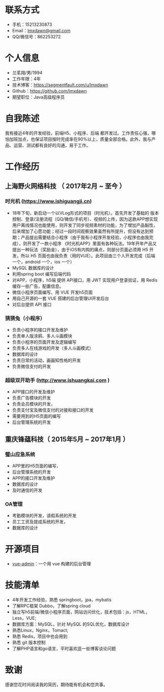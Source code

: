 # 联系方式
- 手机：15213230873
- Email：lmxdawn@gmail.com
- QQ/微信号：862253272
# 个人信息
 - 兰茗翔/男/1994 
 - 工作年限：4年
 - 技术博客：https://segmentfault.com/u/lmxdawn
 - Github：https://github.com/lmxdawn
 - 期望职位：Java高级程序员
# 自我陈述
我有接近4年的开发经验，前端H5、小程序、后端 都开发过。工作责任心强，哪怕加班加点，也保证项目按时完成率在90%以上，质量全部合格。此外，我与产品、运营、测试都有良好的沟通，易于工作。
# 工作经历
## 上海野火网络科技 （ 2017年2月 ~ 至今 ）
### 时光机 (https://www.ishiguangji.cn)
-  18年下旬，新启动一个以VLog形式的项目（时光机）。首先开发了基础的 版本控制、登录/注册流程（QQ/微信/手机号）、视频的上传，因为这款APP想实现用户离线情况也能使用，则开发了同步视频素材的功能，为了增加产品黏性，后来增加了心愿功能；经过一段时间观察效果虽然有所提升，但没有达到预期；产品提出需要结合小程序（由于我有小程序开发经验，小程序也由我完成），则开发了一款小程序 《时光机APP》里面有各种玩法。19年开年产品又提出一种玩法（奖励金），由于iOS有内购的痛点，则部分页面必须用 H5 开发，所以 H5 页面也由我负责（用的VUE）。此项目由三个人开发完成（后端一个，android 一个，ios 一个）
- MySQL 数据库的设计
- 利用spring boot 编写后端代码
- 对APP，小程序，h5端 提供 API接口，用 JWT 实现用户登录验证，用 Redis 缓存一些广告，配置信息。
- 微信小程序页面编写、用 VUE 开发h5页面
- 用自己开源的一套 VUE 搭建的后台管理UI开发后台
- 对后台提供 API 接口
### 猜猜兔（小程序） 
- 负责小程序的接口开发及维护
- 负责单人版涂鸦、多人斗画模块
- 负责小程序的页面开发及逻辑编写
- 负责多人在线游戏的开发（多人斗画模式）
- 数据库的设计
- 负责日常的活动，画画知性格的开发
- 负责微信支付的开发 
### 超级双开助手 (http://www.ishuangkai.com )
- APP接口的开发及维护
- 负责广告模块的开发
- 负责会员模块的开发，
- 负责支付宝及微信支付的对接和接口的开发
- 需要用到的H5页面的编写
- 后台管理系统的开发
## 重庆锋蕴科技（ 2015年5月 ~ 2017年1月 ）
### 璧山应急系统 
- APP里的H5页面的编写，
- 后台管理系统的开发
- APP的接口开发及维护
- 数据库的设计
- 及时通信的开发 
### OA管理 
- 考勤模块的开发，请假系统的开发
- 员工工资及提成系统的开发，
- 数据库的设计 
# 开源项目
  - [vue-admin](https://github.com/lmxdawn/vue-admin-html)：一个用 vue 构建的后台管理
# 技能清单
- 4年开发工作经验，熟悉 springboot，jpa，mybatis
- 了解RPC框架 Dubbo，了解spring cloud
- 独立写h5前端/微信小程序页面，网站访问优化，技术包括：js，HTML，Less，VUE;
- 数据库方面：MySQL，针对 MySQL 的SQL优化，数据库设计
-  熟悉Linux，Nginx，Tomact;
- 熟悉 Redis，项目中也会用到
- 熟悉 git 版本控制
- 了解PHP语言和go语言，平时喜欢逛一些博客谈论问题
# 致谢
感谢您花时间阅读我的简历，期待能有机会和您共事。
      